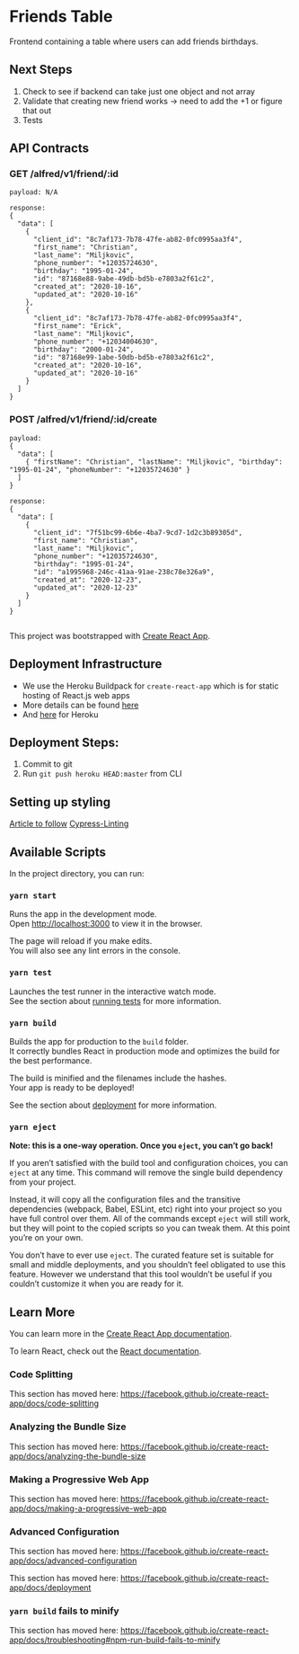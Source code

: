 # Friends Table

Frontend containing a table where users can add friends birthdays.

## Next Steps

1. Check to see if backend can take just one object and not array
2. Validate that creating new friend works -> need to add the +1 or figure that out
3. Tests

## API Contracts

### GET /alfred/v1/friend/:id

```
payload: N/A

response:
{
  "data": [
    {
      "client_id": "8c7af173-7b78-47fe-ab82-0fc0995aa3f4",
      "first_name": "Christian",
      "last_name": "Miljkovic",
      "phone_number": "+12035724630",
      "birthday": "1995-01-24",
      "id": "87168e88-9abe-49db-bd5b-e7803a2f61c2",
      "created_at": "2020-10-16",
      "updated_at": "2020-10-16"
    },
    {
      "client_id": "8c7af173-7b78-47fe-ab82-0fc0995aa3f4",
      "first_name": "Erick",
      "last_name": "Miljkovic",
      "phone_number": "+12034004630",
      "birthday": "2000-01-24",
      "id": "87168e99-1abe-50db-bd5b-e7803a2f61c2",
      "created_at": "2020-10-16",
      "updated_at": "2020-10-16"
    }
  ]
}
```

### POST /alfred/v1/friend/:id/create

```
payload:
{
  "data": [
    { "firstName": "Christian", "lastName": "Miljkovic", "birthday": "1995-01-24", "phoneNumber": "+12035724630" }
  ]
}

response:
{
  "data": [
    {
      "client_id": "7f51bc99-6b6e-4ba7-9cd7-1d2c3b89305d",
      "first_name": "Christian",
      "last_name": "Miljkovic",
      "phone_number": "+12035724630",
      "birthday": "1995-01-24",
      "id": "a1995968-246c-41aa-91ae-238c78e326a9",
      "created_at": "2020-12-23",
      "updated_at": "2020-12-23"
    }
  ]
}


```

This project was bootstrapped with [Create React App](https://github.com/facebook/create-react-app).

## Deployment Infrastructure

- We use the Heroku Buildpack for `create-react-app` which is for static hosting of React.js web apps
- More details can be found [here](https://github.com/mars/create-react-app-buildpack)
- And [here](https://blog.heroku.com/deploying-react-with-zero-configuration) for Heroku

## Deployment Steps:

1. Commit to git
2. Run `git push heroku HEAD:master` from CLI

## Setting up styling

[Article to follow](https://www.digitalocean.com/community/tutorials/linting-and-formatting-with-eslint-in-vs-code)
[Cypress-Linting](https://github.com/cypress-io/eslint-plugin-cypress)

## Available Scripts

In the project directory, you can run:

### `yarn start`

Runs the app in the development mode.<br />
Open [http://localhost:3000](http://localhost:3000) to view it in the browser.

The page will reload if you make edits.<br />
You will also see any lint errors in the console.

### `yarn test`

Launches the test runner in the interactive watch mode.<br />
See the section about [running tests](https://facebook.github.io/create-react-app/docs/running-tests) for more information.

### `yarn build`

Builds the app for production to the `build` folder.<br />
It correctly bundles React in production mode and optimizes the build for the best performance.

The build is minified and the filenames include the hashes.<br />
Your app is ready to be deployed!

See the section about [deployment](https://facebook.github.io/create-react-app/docs/deployment) for more information.

### `yarn eject`

**Note: this is a one-way operation. Once you `eject`, you can’t go back!**

If you aren’t satisfied with the build tool and configuration choices, you can `eject` at any time. This command will remove the single build dependency from your project.

Instead, it will copy all the configuration files and the transitive dependencies (webpack, Babel, ESLint, etc) right into your project so you have full control over them. All of the commands except `eject` will still work, but they will point to the copied scripts so you can tweak them. At this point you’re on your own.

You don’t have to ever use `eject`. The curated feature set is suitable for small and middle deployments, and you shouldn’t feel obligated to use this feature. However we understand that this tool wouldn’t be useful if you couldn’t customize it when you are ready for it.

## Learn More

You can learn more in the [Create React App documentation](https://facebook.github.io/create-react-app/docs/getting-started).

To learn React, check out the [React documentation](https://reactjs.org/).

### Code Splitting

This section has moved here: https://facebook.github.io/create-react-app/docs/code-splitting

### Analyzing the Bundle Size

This section has moved here: https://facebook.github.io/create-react-app/docs/analyzing-the-bundle-size

### Making a Progressive Web App

This section has moved here: https://facebook.github.io/create-react-app/docs/making-a-progressive-web-app

### Advanced Configuration

This section has moved here: https://facebook.github.io/create-react-app/docs/advanced-configuration

This section has moved here: https://facebook.github.io/create-react-app/docs/deployment

### `yarn build` fails to minify

This section has moved here: https://facebook.github.io/create-react-app/docs/troubleshooting#npm-run-build-fails-to-minify
